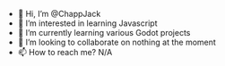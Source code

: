 - 👋 Hi, I’m @ChappJack
- 👀 I’m interested in learning Javascript
- 🌱 I’m currently learning various Godot projects
- 💞️ I’m looking to collaborate on nothing at the moment
- 📫 How to reach me? N/A

<!---
ChappJack/ChappJack is a ✨ special ✨ repository because its `README.md` (this file) appears on your GitHub profile.
You can click the Preview link to take a look at your changes.
--->

